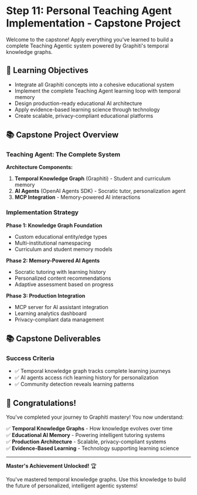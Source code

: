# Step 11: Personal Teaching Agent Implementation - Capstone Project

Welcome to the capstone! Apply everything you've learned to build a complete Teaching Agentic system powered by Graphiti's temporal knowledge graphs.

## 🎯 Learning Objectives

- Integrate all Graphiti concepts into a cohesive educational system
- Implement the complete Teaching Agent learning loop with temporal memory
- Design production-ready educational AI architecture
- Apply evidence-based learning science through technology
- Create scalable, privacy-compliant educational platforms

## 📚 Capstone Project Overview

### Teaching Agent: The Complete System

**Architecture Components:**
1. **Temporal Knowledge Graph** (Graphiti) - Student and curriculum memory
2. **AI Agents** (OpenAI Agents SDK) - Socratic tutor, personalization agent
3. **MCP Integration** - Memory-powered AI interactions

### Implementation Strategy

**Phase 1: Knowledge Graph Foundation**
- Custom educational entity/edge types
- Multi-institutional namespacing  
- Curriculum and student memory models

**Phase 2: Memory-Powered AI Agents**
- Socratic tutoring with learning history
- Personalized content recommendations
- Adaptive assessment based on progress

**Phase 3: Production Integration**
- MCP server for AI assistant integration
- Learning analytics dashboard
- Privacy-compliant data management

## 📚 Capstone Deliverables

### Success Criteria

- ✅ Temporal knowledge graph tracks complete learning journeys
- ✅ AI agents access rich learning history for personalization
- ✅ Community detection reveals learning patterns

## 🎯 Congratulations!

You've completed your journey to Graphiti mastery! You now understand:

✅ **Temporal Knowledge Graphs** - How knowledge evolves over time  
✅ **Educational AI Memory** - Powering intelligent tutoring systems  
✅ **Production Architecture** - Scalable, privacy-compliant systems  
✅ **Evidence-Based Learning** - Technology supporting learning science  

---

**Master's Achievement Unlocked!** 🏆

You've mastered temporal knowledge graphs. Use this knowledge to build the future of personalized, intelligent agentic systems!